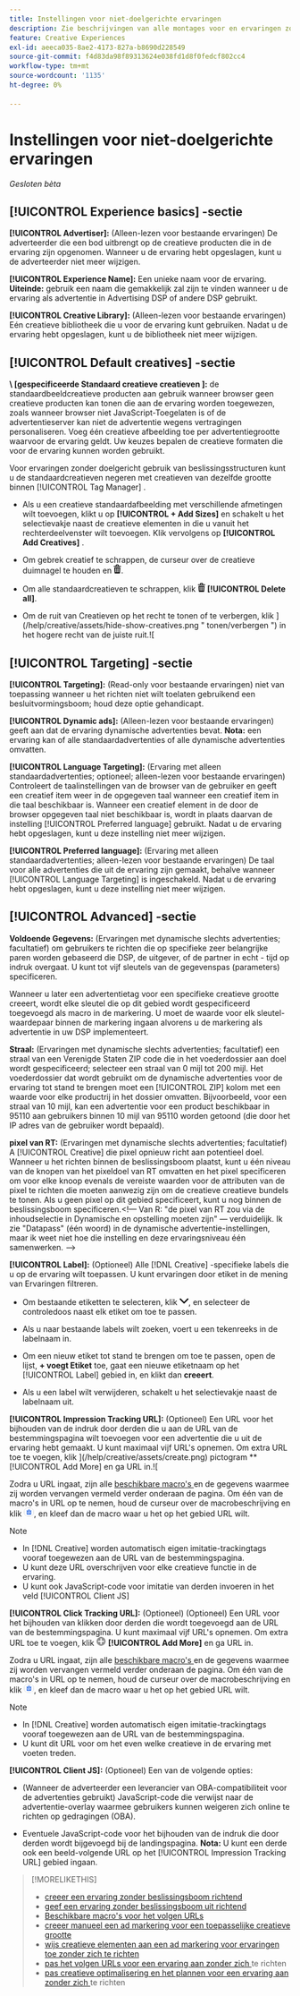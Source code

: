 ```yaml
---
title: Instellingen voor niet-doelgerichte ervaringen
description: Zie beschrijvingen van alle montages voor en ervaringen zonder beslissingsboom het richten.
feature: Creative Experiences
exl-id: aeeca035-8ae2-4173-827a-b8690d228549
source-git-commit: f4d83da98f89313624e038fd1d8f0fedcf802cc4
workflow-type: tm+mt
source-wordcount: '1135'
ht-degree: 0%

---
```


# Instellingen voor niet-doelgerichte ervaringen

*Gesloten bèta*

## [!UICONTROL Experience basics] -sectie

**[!UICONTROL Advertiser]:** (Alleen-lezen voor bestaande ervaringen) De adverteerder die een bod uitbrengt op de creatieve producten die in de ervaring zijn opgenomen. Wanneer u de ervaring hebt opgeslagen, kunt u de adverteerder niet meer wijzigen.

**[!UICONTROL Experience Name]:** Een unieke naam voor de ervaring. **Uiteinde:** gebruik een naam die gemakkelijk zal zijn te vinden wanneer u de ervaring als advertentie in Advertising DSP of andere DSP gebruikt.

**[!UICONTROL Creative Library]:** (Alleen-lezen voor bestaande ervaringen) Eén creatieve bibliotheek die u voor de ervaring kunt gebruiken. Nadat u de ervaring hebt opgeslagen, kunt u de bibliotheek niet meer wijzigen.

## [!UICONTROL Default creatives] -sectie

**\ [gespecificeerde Standaard creatieve creatieven \]:** de standaardbeeldcreatieve producten aan gebruik wanneer browser geen creatieve producten kan tonen die aan de ervaring worden toegewezen, zoals wanneer browser niet JavaScript-Toegelaten is of de advertentieserver kan niet de advertentie wegens vertragingen personaliseren. Voeg één creatieve afbeelding toe per advertentiegrootte waarvoor de ervaring geldt. Uw keuzes bepalen de creatieve formaten die voor de ervaring kunnen worden gebruikt. <!-- In the legacy product, you selected the ad sizes for the experience, and then selected default images for each of those ad sizes. -->

Voor ervaringen zonder doelgericht gebruik van beslissingsstructuren kunt u de standaardcreatieven negeren met creatieven van dezelfde grootte binnen [!UICONTROL Tag Manager] . <!-- verify -->

* Als u een creatieve standaardafbeelding met verschillende afmetingen wilt toevoegen, klikt u op **[!UICONTROL + Add Sizes]** en schakelt u het selectievakje naast de creatieve elementen in die u vanuit het rechterdeelvenster wilt toevoegen. Klik vervolgens op **[!UICONTROL Add Creatives]** .

* Om gebrek creatief te schrappen, de curseur over de creatieve duimnagel te houden en ![ Schrapping ](/help/creative/assets/delete.png " te klikken schrapt ").

* Om alle standaardcreatieven te schrappen, klik ![ Schrapping ](/help/creative/assets/delete.png " ") **[!UICONTROL Delete all]**.

* Om de ruit van Creatieven op het recht te tonen of te verbergen, klik ](/help/creative/assets/hide-show-creatives.png " tonen/verbergen ") in het hogere recht van de juiste ruit.![

## [!UICONTROL Targeting] -sectie

**[!UICONTROL Targeting]:** (Read-only voor bestaande ervaringen) niet van toepassing wanneer u het richten niet wilt toelaten gebruikend een besluitvormingsboom; houd deze optie gehandicapt.

**[!UICONTROL Dynamic ads]:** (Alleen-lezen voor bestaande ervaringen) geeft aan dat de ervaring dynamische advertenties bevat. **Nota:** een ervaring kan of alle standaardadvertenties of alle dynamische advertenties omvatten.

**[!UICONTROL Language Targeting]:** (Ervaring met alleen standaardadvertenties; optioneel; alleen-lezen voor bestaande ervaringen) Controleert de taalinstellingen van de browser van de gebruiker en geeft een creatief item weer in de opgegeven taal wanneer een creatief item in die taal beschikbaar is. Wanneer een creatief element in de door de browser opgegeven taal niet beschikbaar is, wordt in plaats daarvan de instelling [!UICONTROL Preferred language] gebruikt. Nadat u de ervaring hebt opgeslagen, kunt u deze instelling niet meer wijzigen.

**[!UICONTROL Preferred language]:** (Ervaring met alleen standaardadvertenties; alleen-lezen voor bestaande ervaringen) De taal voor alle advertenties die uit de ervaring zijn gemaakt, behalve wanneer [!UICONTROL Language Targeting] is ingeschakeld. Nadat u de ervaring hebt opgeslagen, kunt u deze instelling niet meer wijzigen.

## [!UICONTROL Advanced] -sectie

**Voldoende Gegevens:** (Ervaringen met dynamische slechts advertenties; facultatief) om gebruikers te richten die op specifieke zeer belangrijke paren worden gebaseerd die DSP, de uitgever, of de partner in echt - tijd op indruk overgaat. U kunt tot vijf sleutels van de gegevenspas (parameters) specificeren.<!-- May move this to just within the decision tree. -->

Wanneer u later een advertentietag voor een specifieke creatieve grootte creeert, wordt elke sleutel die op dit gebied wordt gespecificeerd toegevoegd als macro in de markering. U moet de waarde voor elk sleutel-waardepaar binnen de markering ingaan alvorens u de markering als advertentie in uw DSP implementeert.

**Straal:** (Ervaringen met dynamische slechts advertenties; facultatief) een straal van een Verenigde Staten ZIP code die in het voederdossier aan doel wordt gespecificeerd; selecteer een straal van 0 mijl tot 200 mijl. Het voederdossier dat wordt gebruikt om de dynamische advertenties voor de ervaring tot stand te brengen moet een [!UICONTROL ZIP] kolom <!-- or a user-named column mapped to a ZIP column --> met een waarde voor elke productrij in het dossier omvatten. Bijvoorbeeld, voor een straal van 10 mijl, kan een advertentie voor een product beschikbaar in 95110 aan gebruikers binnen 10 mijl van 95110 worden getoond (die door het IP adres van de gebruiker wordt bepaald).

**pixel van RT:** (Ervaringen met dynamische slechts advertenties; facultatief) A [!UICONTROL Creative] die pixel opnieuw richt aan potentieel doel. Wanneer u het richten binnen de beslissingsboom plaatst, kunt u één niveau van de knopen van het pixeldoel van RT omvatten en het pixel specificeren om voor elke knoop evenals de vereiste waarden voor de attributen van de pixel te richten die moeten aanwezig zijn om de creatieve creatieve bundels te tonen. Als u geen pixel op dit gebied specificeert, kunt u nog binnen de beslissingsboom specificeren.&lt;!— Van R: &quot;de pixel van RT zou via de inhoudselectie in Dynamische en opstelling moeten zijn&quot; — verduidelijk. Ik zie &quot;Datapass&quot; (één woord) in de dynamische advertentie-instellingen, maar ik weet niet hoe die instelling en deze ervaringsniveau één samenwerken. —>

**[!UICONTROL Label]:** <!-- should be "Labels" --> (Optioneel) Alle [!DNL Creative] -specifieke labels die u op de ervaring wilt toepassen. U kunt ervaringen door etiket in de mening van Ervaringen <!-- sic --> filtreren.

* Om bestaande etiketten te selecteren, klik ![ neer ](/help/creative/assets/chevron-down.png " "), en selecteer de controledoos naast elk etiket om toe te passen.

* Als u naar bestaande labels wilt zoeken, voert u een tekenreeks in de labelnaam in.

* Om een nieuw etiket tot stand te brengen om toe te passen, open de lijst, **+ voegt Etiket** toe, gaat een nieuwe etiketnaam op het [!UICONTROL Label] gebied in, en klikt dan **creeert**.

* Als u een label wilt verwijderen, schakelt u het selectievakje naast de labelnaam uit.

**[!UICONTROL Impression Tracking URL]:** (Optioneel) Een URL voor het bijhouden van de indruk door derden die u aan de URL van de bestemmingspagina wilt toevoegen voor een advertentie die u uit de ervaring hebt gemaakt. U kunt maximaal vijf URL&#39;s opnemen. Om extra URL toe te voegen, klik ](/help/creative/assets/create.png) pictogram ** [!UICONTROL Add More] en ga URL in.![

Zodra u URL ingaat, zijn alle [ beschikbare macro&#39;s ](/help/creative/creative-macros.md) en de gegevens waarmee zij worden vervangen vermeld verder onderaan de pagina. Om één van de macro&#39;s in URL op te nemen, houd de curseur over de macrobeschrijving en klik ![ Exemplaar aan klembord ](/help/creative/assets/copy-to-clipboard.png " Exemplaar aan klembord "), en kleef dan de macro waar u het op het gebied URL wilt.

>[!NOTE]
>
>* In [!DNL Creative] worden automatisch eigen imitatie-trackingtags vooraf toegewezen aan de URL van de bestemmingspagina.
>* U kunt deze URL overschrijven voor elke creatieve functie in de ervaring.
>* U kunt ook JavaScript-code voor imitatie van derden invoeren in het veld [!UICONTROL Client JS]

**[!UICONTROL Click Tracking URL]:** (Optioneel) (Optioneel) Een URL voor het bijhouden van klikken door derden die wordt toegevoegd aan de URL van de bestemmingspagina. U kunt maximaal vijf URL&#39;s opnemen. Om extra URL toe te voegen, klik ![ pictogram ](/help/creative/assets/create.png) **[!UICONTROL Add More]** en ga URL in.

Zodra u URL ingaat, zijn alle [ beschikbare macro&#39;s ](/help/creative/creative-macros.md) en de gegevens waarmee zij worden vervangen vermeld verder onderaan de pagina. Om één van de macro&#39;s in URL op te nemen, houd de curseur over de macrobeschrijving en klik ![ Exemplaar aan klembord ](/help/creative/assets/copy-to-clipboard.png " Exemplaar aan klembord "), en kleef dan de macro waar u het op het gebied URL wilt.

>[!NOTE]
>
>* In [!DNL Creative] worden automatisch eigen imitatie-trackingtags vooraf toegewezen aan de URL van de bestemmingspagina.
>* U kunt dit URL voor om het even welke creatieve <!-- creative bundle for targeted experiences --> in de ervaring met voeten treden.

**[!UICONTROL Client JS]:** (Optioneel) Een van de volgende opties:

* (Wanneer de adverteerder een leverancier van OBA-compatibiliteit voor de advertenties gebruikt) JavaScript-code die verwijst naar de advertentie-overlay waarmee gebruikers kunnen weigeren zich online te richten op gedragingen (OBA).

* Eventuele JavaScript-code voor het bijhouden van de indruk die door derden wordt bijgevoegd bij de landingspagina. **Nota:** U kunt een derde ook een beeld-volgende URL op het [!UICONTROL Impression Tracking URL] gebied ingaan.

>[!MORELIKETHIS]
>
>* [ creeer een ervaring zonder beslissingsboom richtend ](experience-create-no-targeting.md)
>* [ geef een ervaring zonder beslissingsboom uit richtend ](experience-edit-no-targeting.md)
>* [ Beschikbare macro&#39;s voor het volgen URLs ](/help/creative/creative-macros.md)
>* [ creeer manueel een ad markering voor een toepasselijke creatieve grootte ](experience-tag-create-manually.md)
>* [ wijs creatieve elementen aan een ad markering voor ervaringen toe zonder zich te richten ](experience-tag-assign-creatives.md)
>* [ pas het volgen URLs voor een ervaring aan zonder zich ](experience-tracking-urls-no-targeting.md) te richten
>* [ pas creatieve optimalisering en het plannen voor een ervaring aan zonder zich ](experience-optimization-scheduling-no-targeting.md) te richten
